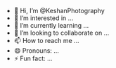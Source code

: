- 👋 Hi, I’m @KeshanPhotography
- 👀 I’m interested in ...
- 🌱 I’m currently learning ...
- 💞️ I’m looking to collaborate on ...
- 📫 How to reach me ...
- 😄 Pronouns: ...
- ⚡ Fun fact: ...

<!---
KeshanPhotography/KeshanPhotography is a ✨ special ✨ repository because its `README.md` (this file) appears on your GitHub profile.
You can click the Preview link to take a look at your changes.
--->

